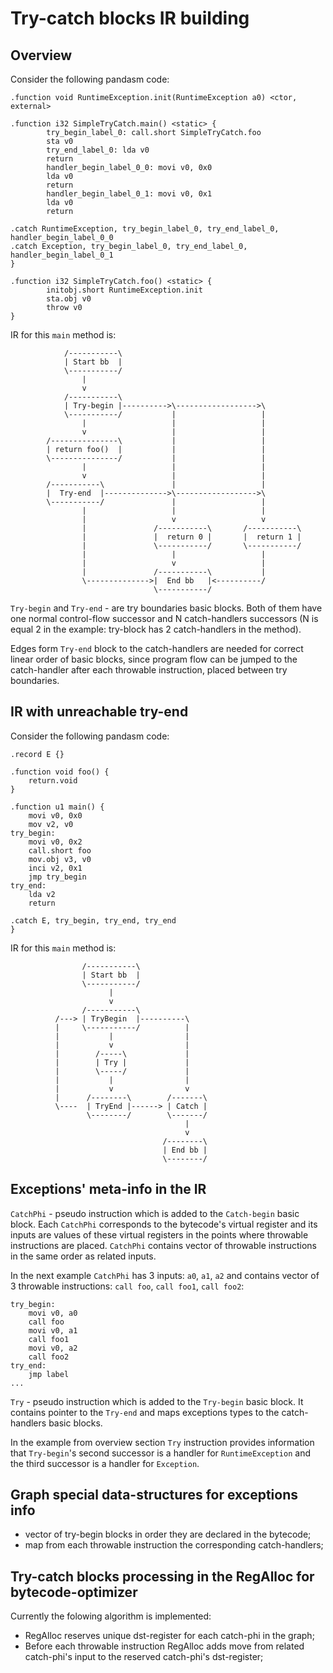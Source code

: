 # Try-catch blocks IR building

## Overview 

Consider the following pandasm code:

```
.function void RuntimeException.init(RuntimeException a0) <ctor, external>

.function i32 SimpleTryCatch.main() <static> {
        try_begin_label_0: call.short SimpleTryCatch.foo
        sta v0
        try_end_label_0: lda v0
        return
        handler_begin_label_0_0: movi v0, 0x0
        lda v0
        return
        handler_begin_label_0_1: movi v0, 0x1
        lda v0
        return

.catch RuntimeException, try_begin_label_0, try_end_label_0, handler_begin_label_0_0
.catch Exception, try_begin_label_0, try_end_label_0, handler_begin_label_0_1
}

.function i32 SimpleTryCatch.foo() <static> {
        initobj.short RuntimeException.init
        sta.obj v0
        throw v0
}
```
IR for this `main` method is:

```
            /-----------\
            | Start bb  |
            \-----------/
                |
                v
            /-----------\
            | Try-begin |---------->\------------------>\
            \-----------/           |                   |
                |                   |                   |
                v                   |                   |
        /---------------\           |                   |
        | return foo()  |           |                   |
        \---------------/           |                   |
                |                   |                   |
                v                   |                   |
        /-----------\               |                   |
        |  Try-end  |-------------->\------------------>\
        \-----------/               |                   |
                |                   |                   |
                |                   v                   v
                |               /-----------\       /-----------\
                |               |  return 0 |       |  return 1 |
                |               \-----------/       \-----------/
                |                   |                   |
                |                   v                   |
                |               /-----------\           |
                \-------------->|  End bb   |<----------/
                                \-----------/
```                                
`Try-begin` and `Try-end` - are try boundaries basic blocks. Both of them have one normal control-flow successor and N catch-handlers successors (N is equal 2 in the example: try-block has 2 catch-handlers in the method).

Edges form `Try-end` block to the catch-handlers are needed for correct linear order of basic blocks, since program flow can be jumped to the catch-handler after each throwable instruction, placed between try boundaries.

## IR with unreachable try-end

Consider the following pandasm code:

```
.record E {}

.function void foo() {
    return.void
}

.function u1 main() {
    movi v0, 0x0
    mov v2, v0
try_begin:
    movi v0, 0x2
    call.short foo
    mov.obj v3, v0
    inci v2, 0x1
    jmp try_begin
try_end:
    lda v2
    return

.catch E, try_begin, try_end, try_end
}
```
IR for this `main` method is:

```
                /-----------\
                | Start bb  |
                \-----------/
                      |
                      v
                /-----------\
          /---> | TryBegin  |----------\
          |     \-----------/          |
          |           |                |
          |           v                |
          |        /-----\             |
          |        | Try |             |
          |        \-----/             |
          |           |                |
          |           v                v
          |      /--------\        /-------\
          \----  | TryEnd |------> | Catch |
                 \--------/        \-------/
                                       |
                                       v
                                  /--------\
                                  | End bb |
                                  \--------/
```

## Exceptions' meta-info in the IR

`CatchPhi` - pseudo instruction which is added to the `Catch-begin` basic block. Each `CatchPhi` corresponds to the bytecode's virtual register and its inputs are values of these virtual registers in the points where throwable instructions are placed. `CatchPhi` contains vector of throwable instructions in the same order as related inputs.

In the next example `CatchPhi` has 3 inputs: `a0`, `a1`, `a2` and contains vector of 3 throwable instructions: `call foo`, `call foo1`, `call foo2`:

```
try_begin:
    movi v0, a0
    call foo
    movi v0, a1
    call foo1
    movi v0, a2
    call foo2
try_end:
    jmp label
...
```

`Try` - pseudo instruction which is added to the `Try-begin` basic block. It contains pointer to the `Try-end` and maps exceptions types to the catch-handlers basic blocks. 

In the example from overview section `Try` instruction provides information that `Try-begin`'s second successor is a handler for `RuntimeException` and the third successor is a handler for `Exception`.

## Graph special data-structures for exceptions info

- vector of try-begin blocks in order they are declared in the bytecode;
- map from each throwable instruction the corresponding catch-handlers;

## Try-catch blocks processing in the RegAlloc for bytecode-optimizer

Currently the folowing algorithm is implemented: 

- RegAlloc reserves unique dst-register for each catch-phi in the graph;
- Before each throwable instruction RegAlloc adds move from related catch-phi's input to the reserved catch-phi's dst-register;

